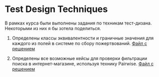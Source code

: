 # Test Design Techniques
В рамках курса были выполнены задания по техникам тест-дизана. Некоторыми из них я бы зотела поделиться.
1. Определены классы эквивалентности и граничные значения для каждого из полей в системе по сбору пожертвований. [Файл с решением](1_Boundary_Values.pdf)

2. Определены все возможные кейсы для проверки фильтрации поиска в интернет-магазине, используя технику Pairwise. [Файл с решением](2_Pairwise.pdf)

